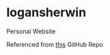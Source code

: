 # logansherwin

Personal Website

Referenced from [this](https://github.com/machadop1407/pedrotech-portfolio) GitHub Repo

